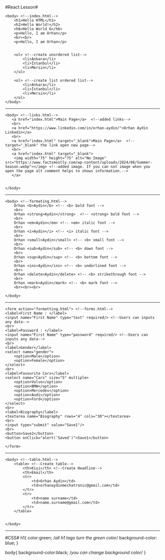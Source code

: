 #React Lesson#

<!DOCTYPE html>
<html>


    <body> <!--index.html-->
        <h1>Hello HTML</h1>
        <h2>Hello World!</h2>
        <h6>Hello World 6</h6>
        <p>Hello, I am Orhan</p>
        <br><br>
        <p>Hello, I am Orhan</p>
        

        <ul> <!--create unordered list-->
            <li>Ankara</li>
            <li>İstanbul</li>
            <li>Mersin</li>
        </ul>

        <ol> <!--create list ordered list-->
            <li>Ankara</li>
            <li>İstanbul</li>
            <li>Mersin</li>
        </ol>
    </body>

------------------------------------------------------------------------------------------------------------------------------------
    <body> <!--links.html-->
       <a href="index.html">Main Page</a>  <!--added links-->
       <br>
       <a href="https://www.linkedin.com/in/orhan-aydin/">Orhan Aydin Linkedin</a>
       <br>
       <a href="index.html" target="_blank">Main Page</a>  <!--target="_blank" the link open new page-->
       <br>
       <a href="index.html" target="_blank">
        <img width="75" height="75" alt="No Image" src="https://www.factsmostly.com/wp-content/uploads/2024/08/Summer-Season.webp"></img> <!--added image. If you can not image when you open the page alt comment helps to shows information.-->
       </a>
    
    
    </body>
    
------------------------------------------------------------------------------------------------------------------------------------

    <body> <!--formating.html-->
        Orhan <b>Aydin</b> <!-- <b> bold font -->
        <br>
        Orhan <strong>Aydin</strong>  <!-- <strong> bold font -->
        <br>
        Orhan <em>Aydin</em> <!-- <em> italic font -->
        <br>
        Orhan <i>Aydin</i> <!-- <i> italic font -->
        <br>
        Orhan <small>Aydin</small> <!-- <b> small font -->
        <br>
        Orhan <sub>Aydin</sub> <!-- <b> down font -->
        <br>
        Orhan <sup>Aydin</sup> <!-- <b> bottom font -->
        <br>
        Orhan <ins>Aydin</ins> <!-- <b> underlined font -->
        <br>
        Orhan <delete>Aydin</delete> <!-- <b> strikethrough font -->
        <br>
        Orhan <mark>Aydin</mark> <!-- <b> mark font -->
        <br><br><br>

    </body>

------------------------------------------------------------------------------------------------------------------------------------

    <form action="formatting.html"> <!--forms.html-->
    <label>First Name : </label>
    <input name="First Name" type="text" required/> <!--Users can inputs any data-->
    <br>
    <label>Password : </label>
    <input name="First Name" type="password" required/> <!--Users can inputs any data-->
    <br>
    <label>Gender</label>
    <select name="gender">
        <option>Male</option>
        <option>Female</option>
    </select>
    <br>
    <label>Favourite Cars</label>
    <select name="Cars" size="5" multiple>
        <option>Volvo</option>
        <option>BMW</option>
        <option>Mercedes</option>
        <option>Audi</option>
        <option>Ford</option>
    </select>
    <br>
    <label>Biography</label>
    <textarea name="Biography" rows="4" cols="30"></textarea>
    <br>
    <input type="submit" value="Save1"/>
    <br>
    <button>Save2</button>
    <button onClick="alert('Saved')">Save1</button>

    </form>

------------------------------------------------------------------------------------------------------------------------------------
    
    <body> <!--table.html-->
        <table> <!--Create table-->
            <th>Kişi</th> <!--Create Headline-->
            <th>Email</th>
            <tr>
                <td>Orhan Aydin</td>
                <td>orhanaydinmechatronic@gmail.com</td>
            </tr>
            <tr>
                <td>name surname</td>
                <td>name.surname@gmail.com</td>
            </tr>
        </table>
    
    
    </body>

</html>

------------------------------------------------------------------------------------------------------------------------------------
#CSS#
h1{
    color:green; /*all h1 tags turn the green color*/
    background-color: blue;
}

body{
   background-color:black; /*you can change background color*/
}
